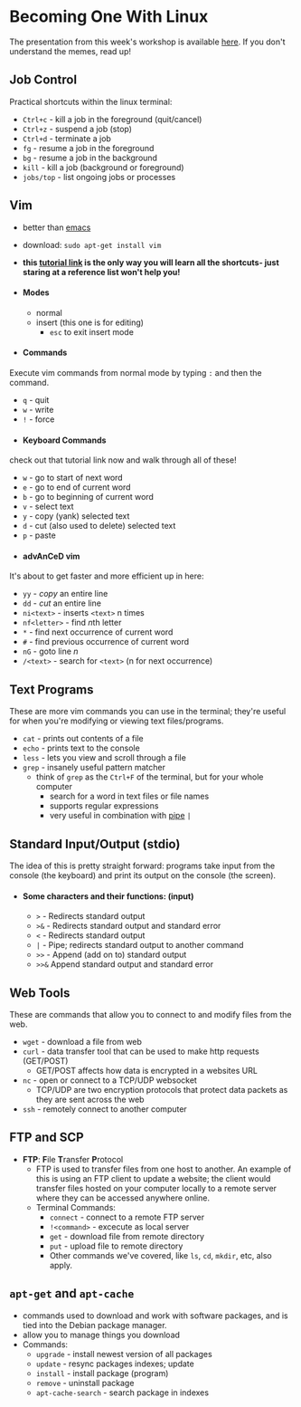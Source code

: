 # Becoming One With Linux

The presentation from this week's workshop is available [here](https://goo.gl/H3Z5jp).  If you don't understand the memes, read up!

## Job Control
Practical shortcuts within the linux terminal:
* ```Ctrl+c``` - kill a job in the foreground (quit/cancel)
* ```Ctrl+z``` - suspend a job (stop)
* ```Ctrl+d``` - terminate a job
* ```fg``` - resume a job in the foreground
* ```bg``` - resume a job in the background
* ```kill``` - kill a job (background or foreground)
* ```jobs/top``` - list ongoing jobs or processes

## Vim
* better than [emacs][1]
* download: ```sudo apt-get install vim```
* **this [tutorial link][3] is the only way you will learn all the shortcuts- just staring at a reference list won't help you!**

* #### Modes
  - normal
  - insert (this one is for editing)
    - ```esc``` to exit insert mode
  
* #### Commands
Execute vim commands from normal mode by typing ```:``` and then the command.
  - ```q``` - quit
  - ```w``` - write
  - ```!``` - force

* #### Keyboard Commands
check out that tutorial link now and walk through all of these!
  - ```w``` - go to start of next word
  - ```e``` - go to end of current word
  - ```b``` - go to beginning of current word
  - ```v``` - select text
  - ```y``` - copy (yank) selected text
  - ```d``` - cut (also used to delete) selected text
  - ```p``` - paste

* #### advAnCeD vim
It's about to get faster and more efficient up in here:
  - ```yy``` - *copy* an entire line
  - ```dd``` - *cut* an entire line
  - ```ni<text>``` - inserts ```<text>``` n times 
  - ```nf<letter>``` - find *n*th letter 
  - ```*``` - find next occurrence of current word
  - ```#``` - find previous occurrence of current word
  - ```nG``` - goto line *n*
  - ```/<text>``` - search for ```<text>``` (n for next occurrence)

## Text Programs
These are more vim commands you can use in the terminal; they're useful for when you're modifying or viewing text files/programs.

* ```cat``` - prints out contents of a file
* ```echo``` - prints text to the console
* ```less``` - lets you view and scroll through a file
* ```grep``` - insanely useful pattern matcher
  - think of ```grep``` as the ```Ctrl+F``` of the terminal, but for your whole computer
    - search for a word in text files or file names
    - supports regular expressions
    - very useful in combination with [pipe][4] ```|```

## Standard Input/Output (stdio)
The idea of this is pretty straight forward: programs take input from the console (the keyboard) and print its output on the console (the screen).

* #### Some characters and their functions: (input)
  - ```>``` - Redirects standard output
  - ```>&``` - Redirects standard output and standard error
  - ```<``` - Redirects standard output
  - ```|``` - Pipe; redirects standard output to another command
  - ```>>``` - Append (add on to) standard output
  - ```>>&``` Append standard output and standard error

## Web Tools
These are commands that allow you to connect to and modify files from the web.

* ```wget``` - download a file from web
* ```curl``` - data transfer tool that can be used to make http requests (GET/POST)
  - GET/POST affects how data is encrypted in a websites URL
* ```nc``` - open or connect to a TCP/UDP websocket
  - TCP/UDP are two encryption protocols that protect data packets as they are sent across the web
* ```ssh``` - remotely connect to another computer

## FTP and SCP
* **FTP**: **F**ile **T**ransfer **P**rotocol
  - FTP is used to transfer files from one host to another.  An example of this is using an FTP client to update a website; the client would transfer files hosted on your computer locally to a remote server where they can be accessed anywhere online.
  - Terminal Commands:
    * ```connect``` - connect to a remote FTP server
    * ```!<command>``` - excecute as local server
    * ```get``` - download file from remote directory
    * ```put``` - upload file to remote directory
    * Other commands we've covered, like ```ls```, ```cd```, ```mkdir```, etc, also apply.

## ```apt-get``` and ```apt-cache```
* commands used to download and work with software packages, and is tied into the Debian package manager.
* allow you to manage things you download
* Commands:
  - ```upgrade``` - install newest version of all packages
  - ```update``` - resync packages indexes; update
  - ```install``` - install package (program)
  - ```remove``` - uninstall package
  - ```apt-cache-search``` - search package in indexes

[1]:https://www.gnu.org/software/emacs/
[2]:http://www.vim.org/
[3]:http://openvim.com/
[4]:http://www.codecoffee.com/tipsforlinux/articles/25.html
[5]:https://www.digitalocean.com/community/tutorials/what-is-ftp-and-how-is-it-used
[6]:https://www.digitalocean.com/community/tutorials/an-introduction-to-linux-i-o-redirection



